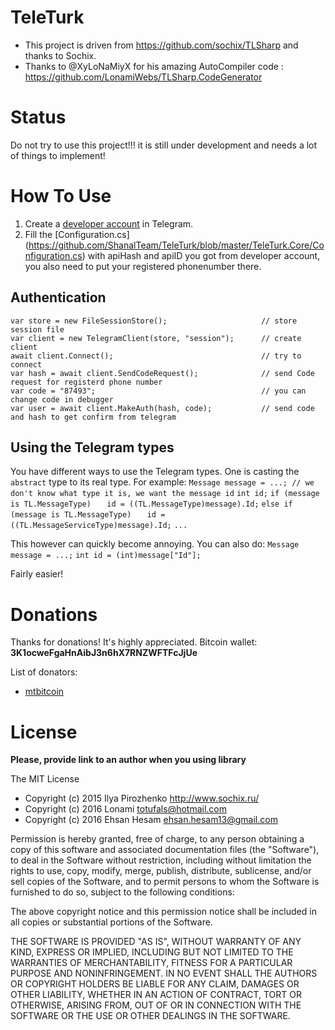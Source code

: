 # TeleTurk
* This project is driven from https://github.com/sochix/TLSharp and thanks to Sochix.
* Thanks to @XyLoNaMiyX for his amazing AutoCompiler code : https://github.com/LonamiWebs/TLSharp.CodeGenerator

# Status
Do not try to use this project!!! it is still under development and needs a lot of things to implement!

# How To Use
1. Create a [developer account](https://my.telegram.org/) in Telegram.
2. Fill the [Configuration.cs] (https://github.com/ShanalTeam/TeleTurk/blob/master/TeleTurk.Core/Configuration.cs) with apiHash and apiID you got from developer account, you also need to put your registered phonenumber there. 

## Authentication

```
var store = new FileSessionStore();                     // store session file
var client = new TelegramClient(store, "session");      // create client
await client.Connect();                                 // try to connect
var hash = await client.SendCodeRequest();              // send Code request for registerd phone number
var code = "87493";                                     // you can change code in debugger
var user = await client.MakeAuth(hash, code);           // send code and hash to get confirm from telegram
```

## Using the Telegram types
You have different ways to use the Telegram types. One is casting the `abstract` type to its real type. For example:
`Message message = ...; // we don't know what type it is, we want the message id`
`int id;`
`if (message is TL.MessageType)`
`	id = ((TL.MessageType)message).Id;`
`else if (message is TL.MessageType)`
`	id = ((TL.MessageServiceType)message).Id;`
`...`

This however can quickly become annoying. You can also do:
`Message message = ...;`
`int id = (int)message["Id"];`

Fairly easier!

# Donations
Thanks for donations! It's highly appreciated. 
Bitcoin wallet: **3K1ocweFgaHnAibJ3n6hX7RNZWFTFcJjUe**

List of donators:
* [mtbitcoin](https://github.com/mtbitcoin)

# License

**Please, provide link to an author when you using library**

The MIT License

* Copyright (c) 2015 Ilya Pirozhenko http://www.sochix.ru/
* Copyright (c) 2016 Lonami totufals@hotmail.com
* Copyright (c) 2016 Ehsan Hesam ehsan.hesam13@gmail.com

Permission is hereby granted, free of charge, to any person obtaining a copy of this software and associated documentation files (the "Software"), to deal in the Software without restriction, including without limitation the rights to use, copy, modify, merge, publish, distribute, sublicense, and/or sell copies of the Software, and to permit persons to whom the Software is furnished to do so, subject to the following conditions:

The above copyright notice and this permission notice shall be included in all copies or substantial portions of the Software.

THE SOFTWARE IS PROVIDED "AS IS", WITHOUT WARRANTY OF ANY KIND, EXPRESS OR IMPLIED, INCLUDING BUT NOT LIMITED TO THE WARRANTIES OF MERCHANTABILITY, FITNESS FOR A PARTICULAR PURPOSE AND NONINFRINGEMENT. IN NO EVENT SHALL THE AUTHORS OR COPYRIGHT HOLDERS BE LIABLE FOR ANY CLAIM, DAMAGES OR OTHER LIABILITY, WHETHER IN AN ACTION OF CONTRACT, TORT OR OTHERWISE, ARISING FROM, OUT OF OR IN CONNECTION WITH THE SOFTWARE OR THE USE OR OTHER DEALINGS IN THE SOFTWARE.
